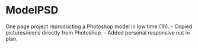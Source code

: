# ModelPSD
One page project reproducting a Photoshop model in low time (1h). - Copied pictures/icons directly from Photoshop. - Added personal responsive not in plan.
